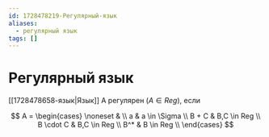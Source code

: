 ```yaml
---
id: 1728478219-Регулярный-язык
aliases:
  - регулярный язык
tags: []
---
```


# Регулярный язык

[[1728478658-язык|Язык]] A регулярен ($A \in Reg$), если

$$
A = \begin{cases}
\noneset & \\
a & a \in \Sigma \\
B + C & B,C \in Reg \\
B \cdot C & B,C \in Reg \\
B^* & B \in Reg \\
\end{cases}
$$
